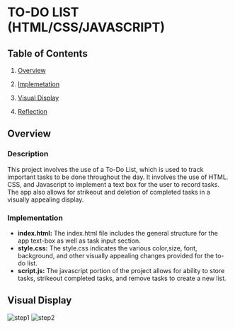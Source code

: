
# TO-DO LIST  (HTML/CSS/JAVASCRIPT)
## Table of Contents

1)  [Overview]()

2)  [Implemetation]()

3)  [Visual Display]()

4) [Reflection]()

## Overview
### Description
This project involves the use of a To-Do List, which is used to track important tasks to be done throughout the day. It involves the use of HTML. CSS, and Javascript to implement a text box for the user to record tasks. The app also allows for strikeout and deletion of completed tasks in a visually appealing display.

### Implementation
* **index.html:** The index.html file includes the general structure for the app text-box as well as task input section.
* **style.css:**  The style.css indicates the various color,size, font, background, and other visually appealing changes provided for the to-do list.
* **script.js:** The javascript portion of the project allows for ability to store tasks, strikeout completed tasks, and remove tasks to create a new list.


## Visual Display
![step1](https://github.com/KavyaKolavasi1/ToDo-List/assets/135289399/9015087a-85f6-4e5e-ae4a-86b047c04658)
![step2](https://github.com/KavyaKolavasi1/ToDo-List/assets/135289399/0c5658d0-16fd-4dde-bc33-7bc7f6f26445)

